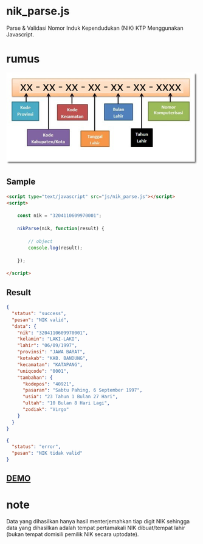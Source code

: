 # nik_parse.js
Parse & Validasi Nomor Induk Kependudukan (NIK) KTP Menggunakan Javascript.

# rumus
<img src="kodenik.jpg"/>

Sample
------
```html
<script type="text/javascript" src="js/nik_parse.js"></script>
<script>

	const nik = "3204110609970001";

	nikParse(nik, function(result) {
	
		// object
		console.log(result);
	
	});
	
</script>
```

Result
------
```json
{
  "status": "success",
  "pesan": "NIK valid",
  "data": {
    "nik": "3204110609970001",
    "kelamin": "LAKI-LAKI",
    "lahir": "06/09/1997",
    "provinsi": "JAWA BARAT",
    "kotakab": "KAB. BANDUNG",
    "kecamatan": "KATAPANG",
    "uniqcode": "0001",
    "tambahan": {
      "kodepos": "40921",
      "pasaran": "Sabtu Pahing, 6 September 1997",
      "usia": "23 Tahun 1 Bulan 27 Hari",
      "ultah": "10 Bulan 8 Hari Lagi",
      "zodiak": "Virgo"
    }
  }
}
```

```json
{
  "status": "error",
  "pesan": "NIK tidak valid"
}
```

<h2><a href="http://bachors.com/code/validasi-nik-ktp-menggunakan-javascript-nik_parsejs?embed">DEMO</a></h2>

# note
Data yang dihasilkan hanya hasil menterjemahkan tiap digit NIK sehingga data yang dihasilkan adalah tempat pertamakali NIK dibuat/tempat lahir (bukan tempat domisili pemilik NIK secara uptodate).
